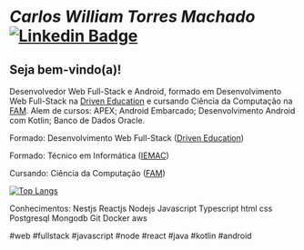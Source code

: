 # *Carlos William Torres Machado* [![Linkedin Badge](https://img.shields.io/badge/-LinkedIn-blue?style=flat&logo=Linkedin&logoColor=white&link=www.linkedin.com/in/CarlosWTMachado/?locale=pt_BR)](https://www.linkedin.com/in/carlos-william-torres-machado-05a843183/?locale=pt_BR)

## **Seja bem-vindo(a)!**

Desenvolvedor Web Full-Stack e Android, formado em Desenvolvimento Web Full-Stack na [Driven Education](https://www.driven.com.br/) e cursando Ciência da Computação na [FAM](https://www.vemprafam.com.br/sobre-a-fam/). Alem de cursos: APEX; Android Embarcado; Desenvolvimento Android com Kotlin; Banco de Dados Oracle.

Formado: Desenvolvimento Web Full-Stack ([Driven Education](https://www.driven.com.br/))

Formado: Técnico em Informática ([IEMAC](https://institutoemac.com.br/))

Cursando: Ciência da Computação ([FAM](https://www.vemprafam.com.br/sobre-a-fam/))

[![Top Langs](https://github-readme-stats-i5tu-1.vercel.app/api/top-langs/?username=CarlosWTMachado&layout=pie)](https://github.com/CarlosWTMachado/github-readme-stats)

Conhecimentos:
Nestjs Reactjs Nodejs Javascript Typescript html css Postgresql Mongodb Git Docker aws

#web #fullstack #javascript #node #react #java #kotlin #android
<!--
github-readme-stats-i5tu-1.vercel.app
-->
